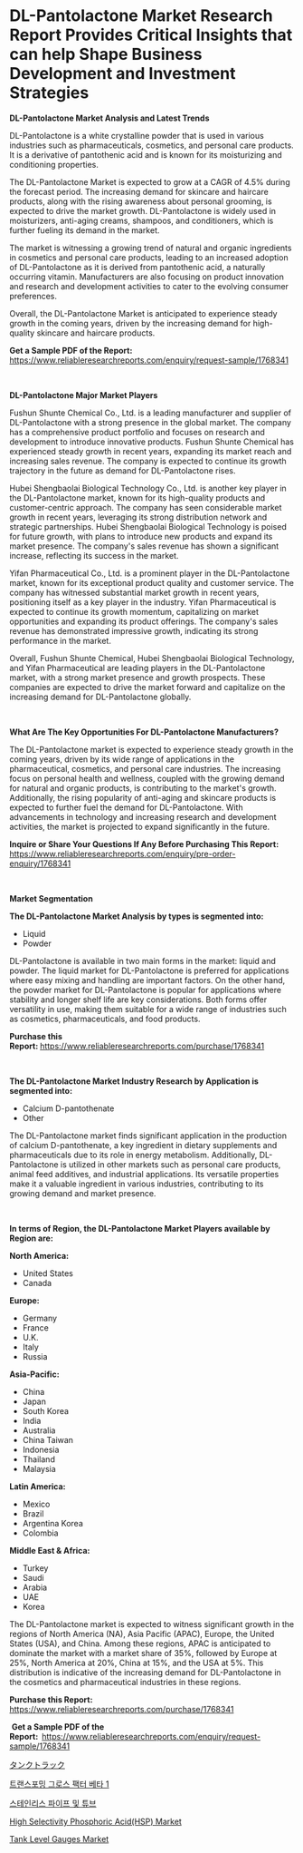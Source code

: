 <p><h1>DL-Pantolactone Market Research Report Provides Critical Insights that can help Shape Business Development and Investment Strategies</h1></p><p><strong>DL-Pantolactone Market Analysis and Latest Trends</strong></p>
<p><p>DL-Pantolactone is a white crystalline powder that is used in various industries such as pharmaceuticals, cosmetics, and personal care products. It is a derivative of pantothenic acid and is known for its moisturizing and conditioning properties.</p><p>The DL-Pantolactone Market is expected to grow at a CAGR of 4.5% during the forecast period. The increasing demand for skincare and haircare products, along with the rising awareness about personal grooming, is expected to drive the market growth. DL-Pantolactone is widely used in moisturizers, anti-aging creams, shampoos, and conditioners, which is further fueling its demand in the market.</p><p>The market is witnessing a growing trend of natural and organic ingredients in cosmetics and personal care products, leading to an increased adoption of DL-Pantolactone as it is derived from pantothenic acid, a naturally occurring vitamin. Manufacturers are also focusing on product innovation and research and development activities to cater to the evolving consumer preferences.</p><p>Overall, the DL-Pantolactone Market is anticipated to experience steady growth in the coming years, driven by the increasing demand for high-quality skincare and haircare products.</p></p>
<p><strong>Get a Sample PDF of the Report:&nbsp;</strong> <a href="https://www.reliableresearchreports.com/enquiry/request-sample/1768341">https://www.reliableresearchreports.com/enquiry/request-sample/1768341</a></p>
<p>&nbsp;</p>
<p><strong>DL-Pantolactone Major Market Players</strong></p>
<p><p>Fushun Shunte Chemical Co., Ltd. is a leading manufacturer and supplier of DL-Pantolactone with a strong presence in the global market. The company has a comprehensive product portfolio and focuses on research and development to introduce innovative products. Fushun Shunte Chemical has experienced steady growth in recent years, expanding its market reach and increasing sales revenue. The company is expected to continue its growth trajectory in the future as demand for DL-Pantolactone rises.</p><p>Hubei Shengbaolai Biological Technology Co., Ltd. is another key player in the DL-Pantolactone market, known for its high-quality products and customer-centric approach. The company has seen considerable market growth in recent years, leveraging its strong distribution network and strategic partnerships. Hubei Shengbaolai Biological Technology is poised for future growth, with plans to introduce new products and expand its market presence. The company's sales revenue has shown a significant increase, reflecting its success in the market.</p><p>Yifan Pharmaceutical Co., Ltd. is a prominent player in the DL-Pantolactone market, known for its exceptional product quality and customer service. The company has witnessed substantial market growth in recent years, positioning itself as a key player in the industry. Yifan Pharmaceutical is expected to continue its growth momentum, capitalizing on market opportunities and expanding its product offerings. The company's sales revenue has demonstrated impressive growth, indicating its strong performance in the market.</p><p>Overall, Fushun Shunte Chemical, Hubei Shengbaolai Biological Technology, and Yifan Pharmaceutical are leading players in the DL-Pantolactone market, with a strong market presence and growth prospects. These companies are expected to drive the market forward and capitalize on the increasing demand for DL-Pantolactone globally.</p></p>
<p>&nbsp;</p>
<p><strong>What Are The Key Opportunities For DL-Pantolactone Manufacturers?</strong></p>
<p><p>The DL-Pantolactone market is expected to experience steady growth in the coming years, driven by its wide range of applications in the pharmaceutical, cosmetics, and personal care industries. The increasing focus on personal health and wellness, coupled with the growing demand for natural and organic products, is contributing to the market's growth. Additionally, the rising popularity of anti-aging and skincare products is expected to further fuel the demand for DL-Pantolactone. With advancements in technology and increasing research and development activities, the market is projected to expand significantly in the future.</p></p>
<p><strong>Inquire or Share Your Questions If Any Before Purchasing This Report:</strong> <a href="https://www.reliableresearchreports.com/enquiry/pre-order-enquiry/1768341">https://www.reliableresearchreports.com/enquiry/pre-order-enquiry/1768341</a></p>
<p>&nbsp;</p>
<p><strong>Market Segmentation</strong></p>
<p><strong>The DL-Pantolactone Market Analysis by types is segmented into:</strong></p>
<p><ul><li>Liquid</li><li>Powder</li></ul></p>
<p><p>DL-Pantolactone is available in two main forms in the market: liquid and powder. The liquid market for DL-Pantolactone is preferred for applications where easy mixing and handling are important factors. On the other hand, the powder market for DL-Pantolactone is popular for applications where stability and longer shelf life are key considerations. Both forms offer versatility in use, making them suitable for a wide range of industries such as cosmetics, pharmaceuticals, and food products.</p></p>
<p><strong>Purchase this Report:&nbsp;</strong><a href="https://www.reliableresearchreports.com/purchase/1768341">https://www.reliableresearchreports.com/purchase/1768341</a></p>
<p>&nbsp;</p>
<p><strong>The DL-Pantolactone Market Industry Research by Application is segmented into:</strong></p>
<p><ul><li>Calcium D-pantothenate</li><li>Other</li></ul></p>
<p><p>The DL-Pantolactone market finds significant application in the production of calcium D-pantothenate, a key ingredient in dietary supplements and pharmaceuticals due to its role in energy metabolism. Additionally, DL-Pantolactone is utilized in other markets such as personal care products, animal feed additives, and industrial applications. Its versatile properties make it a valuable ingredient in various industries, contributing to its growing demand and market presence.</p></p>
<p>&nbsp;</p>
<p><strong>In terms of Region, the DL-Pantolactone Market Players available by Region are:</strong></p>
<p>
    <p> <strong> North America: </strong>
        <ul>
            <li>United States</li>
            <li>Canada</li>
        </ul>
        </p> 
    <p> <strong> Europe: </strong>
        <ul>
            <li>Germany</li>
            <li>France</li>
            <li>U.K.</li>
            <li>Italy</li>
            <li>Russia</li>
        </ul>
        </p> 
    <p> <strong> Asia-Pacific: </strong>
        <ul>
            <li>China</li>
            <li>Japan</li>
            <li>South Korea</li>
            <li>India</li>
            <li>Australia</li>
            <li>China Taiwan</li>
            <li>Indonesia</li>
            <li>Thailand</li>
            <li>Malaysia</li>
        </ul>
        </p> 
    <p> <strong> Latin America: </strong>
        <ul>
            <li>Mexico</li>
            <li>Brazil</li>
            <li>Argentina Korea</li>
            <li>Colombia</li>
        </ul>
        </p> 
    <p> <strong> Middle East & Africa: </strong>
        <ul>
            <li>Turkey</li>
            <li>Saudi</li>
            <li>Arabia</li>
            <li>UAE</li>
            <li>Korea</li>
        </ul>
    </p>
    </p>
<p><p>The DL-Pantolactone market is expected to witness significant growth in the regions of North America (NA), Asia Pacific (APAC), Europe, the United States (USA), and China. Among these regions, APAC is anticipated to dominate the market with a market share of 35%, followed by Europe at 25%, North America at 20%, China at 15%, and the USA at 5%. This distribution is indicative of the increasing demand for DL-Pantolactone in the cosmetics and pharmaceutical industries in these regions.</p></p>
<p><strong>Purchase this Report: </strong><a href="https://www.reliableresearchreports.com/purchase/1768341">https://www.reliableresearchreports.com/purchase/1768341</a></p>
<p>&nbsp;<strong>Get a Sample PDF of the Report:&nbsp;&nbsp;</strong><a href="https://www.reliableresearchreports.com/enquiry/request-sample/1768341">https://www.reliableresearchreports.com/enquiry/request-sample/1768341</a></p>
<p><strong></strong></p>
<p><p><a href="https://medium.com/@marcosoenrt565736/%E3%82%BF%E3%83%B3%E3%82%AF%E3%83%88%E3%83%A9%E3%83%83%E3%82%AF%E5%B8%82%E5%A0%B4%E3%81%AF-2031%E5%B9%B4%E3%81%BE%E3%81%A7%E3%81%AE%E5%B8%82%E5%A0%B4%E3%82%B7%E3%82%A7%E3%82%A2-%E3%82%B5%E3%82%A4%E3%82%BA-%E3%81%8A%E3%82%88%E3%81%B3%E4%BA%88%E6%B8%AC%E3%82%92%E9%87%8D%E7%82%B9%E7%9A%84%E3%81%AB%E5%AF%BE%E8%B1%A1%E3%81%A8%E3%81%97%E3%81%A6%E3%81%84%E3%81%BE%E3%81%99-0d85282090ad">タンクトラック</a></p><p><a href="https://medium.com/@mayekuhic00/%EB%B3%80%ED%98%95-%EC%84%B1%EC%9E%A5-%EC%9D%B8%EC%9E%90-%EB%B2%A0%ED%83%80-1-%EC%8B%9C%EC%9E%A5-%EC%8B%9C%EC%9E%A5-%EC%A0%90%EC%9C%A0%EC%9C%A8-%EC%8B%9C%EC%9E%A5-%EB%8F%99%ED%96%A5-%EB%B0%8F-%EB%AF%B8%EB%9E%98-%EC%84%B1%EC%9E%A5-%ED%83%90%EC%83%89-779c259ab877">트랜스포밍 그로스 팩터 베타 1</a></p><p><a href="https://medium.com/@adonispellea2022/%EA%B0%95%ED%8C%90-%EB%B0%8F-%EA%B4%80%EA%B4%80%EB%A0%A8-%EC%8B%9C%EC%9E%A5-%EC%A2%85%EB%A5%98-%EC%9D%91%EC%9A%A9-%EB%B0%8F-%EC%A7%80%EB%A6%AC%EC%97%90-%EB%8C%80%ED%95%9C-%ED%8F%AC%EA%B4%84%EC%A0%81-%ED%8F%89%EA%B0%80-b90735c12234">스테인리스 파이프 및 튜브</a></p><p><a href="https://github.com/jodemen/Market-Research-Report-List-1/blob/main/high-selectivity-phosphoric-acidhsp-market.md">High Selectivity Phosphoric Acid(HSP) Market</a></p><p><a href="https://issuu.com/reportprime-2/docs/tank-level-gauges-market-size-2030.pptx">Tank Level Gauges Market</a></p></p>